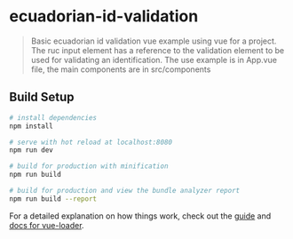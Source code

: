 # ecuadorian-id-validation

> Basic ecuadorian id validation vue example using vue for a project.
The ruc input element has a reference to the validation element to be used for validating an identification.
The use example is in App.vue file, the main components are in src/components   

## Build Setup

``` bash
# install dependencies
npm install

# serve with hot reload at localhost:8080
npm run dev

# build for production with minification
npm run build

# build for production and view the bundle analyzer report
npm run build --report
```

For a detailed explanation on how things work, check out the [guide](http://vuejs-templates.github.io/webpack/) and [docs for vue-loader](http://vuejs.github.io/vue-loader).
